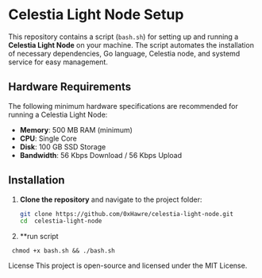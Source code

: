 # Celestia Light Node Setup

This repository contains a script (`bash.sh`) for setting up and running a **Celestia Light Node** on your machine. The script automates the installation of necessary dependencies, Go language, Celestia node, and systemd service for easy management.

## Hardware Requirements

The following minimum hardware specifications are recommended for running a Celestia Light Node:

- **Memory**: 500 MB RAM (minimum)
- **CPU**: Single Core
- **Disk**: 100 GB SSD Storage
- **Bandwidth**: 56 Kbps Download / 56 Kbps Upload

## Installation

1. **Clone the repository** and navigate to the project folder:
   ```bash
   git clone https://github.com/0xHawre/celestia-light-node.git
   cd  celestia-light-node
   ```

2. **run script 
```bsh 
 chmod +x bash.sh && ./bash.sh 
```

License
This project is open-source and licensed under the MIT License.




